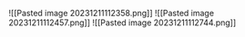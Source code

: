 ![[Pasted image 20231211112358.png]]
![[Pasted image 20231211112457.png]]
![[Pasted image 20231211112744.png]]